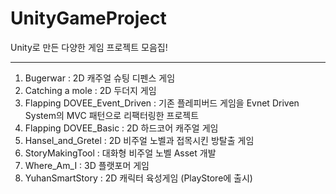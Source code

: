 # UnityGameProject
Unity로 만든 다양한 게임 프로젝트 모음집!

---

1) Bugerwar : 2D 캐주얼 슈팅 디펜스 게임
2) Catching a mole : 2D 두더지 게임
3) Flapping DOVEE_Event_Driven : 기존 플레피버드 게임을 Evnet Driven System의 MVC 패턴으로 리팩터링한 프로젝트
4) Flapping DOVEE_Basic : 2D 하드코어 캐주얼 게임
5) Hansel_and_Gretel : 2D 비주얼 노벨과 접목시킨 방탈출 게임
6) StoryMakingTool : 대화형 비주얼 노벨 Asset 개발
7) Where_Am_I : 3D 플랫포머 게임
8) YuhanSmartStory : 2D 캐릭터 육성게임 (PlayStore에 출시)
